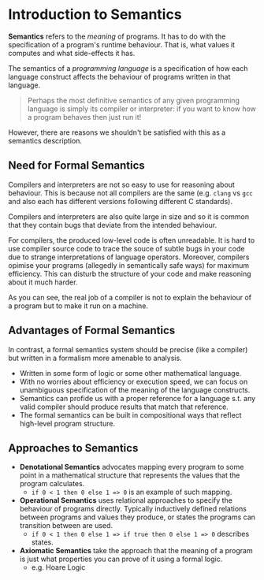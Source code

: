 # Introduction to Semantics

**Semantics** refers to the _meaning_ of programs. It has to do with the
specification of a program's runtime behaviour. That is, what values it computes
and what side-effects it has.

The semantics of a _programming language_ is a specification of how each
language construct affects the behaviour of programs written in that language.

> Perhaps the most definitive semantics of any given programming language is
> simply its compiler or interpreter: if you want to know how a program behaves
> then just run it!

However, there are reasons we shouldn't be satisfied with this as a semantics
description.

## Need for Formal Semantics

Compilers and interpreters are not so easy to use for reasoning about behaviour.
This is because not all compilers are the same (e.g. `clang` vs `gcc` and also
each has different versions following different C standards).

Compilers and interpreters are also quite large in size and so it is common that
they contain bugs that deviate from the intended behaviour.

For compilers, the produced low-level code is often unreadable. It is hard to
use compiler source code to trace the souce of subtle bugs in your code due to
strange interpretations of language operators. Moreover, compilers opimise your
programs (allegedly in semantically safe ways) for maximum efficiency. This can
disturb the structure of your code and make reasoning about it much harder.

As you can see, the real job of a compiler is not to explain the behaviour of a
program but to make it run on a machine.

## Advantages of Formal Semantics

In contrast, a formal semantics system should be precise (like a compiler) but
written in a formalism more amenable to analysis.

- Written in some form of logic or some other mathematical language.
- With no worries about efficiency or execution speed, we can focus on
  unambiguous specification of the meaning of the language constructs.
- Semantics can profide us with a proper reference for a language s.t. any valid
  compiler should produce results that match that reference.
- The formal semantics can be built in compositional ways that reflect
  high-level program structure.

## Approaches to Semantics

- **Denotational Semantics** advocates mapping every program to some point in a
  mathematical structure that represents the values that the program calculates.
  - `if 0 < 1 then 0 else 1 => 0` is an example of such mapping.
- **Operational Semantics** uses relational approaches to specify the behaviour
  of programs directly. Typically inductively defined relations between programs
  and values they produce, or states the programs can transition between are
  used.
  - `if 0 < 1 then 0 else 1 => if true then 0 else 1 => 0` describes states.
- **Axiomatic Semantics** take the approach that the meaning of a program is
  just what properties you can prove of it using a formal logic.
  - e.g. Hoare Logic
